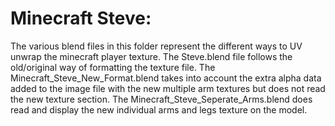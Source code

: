 # Minecraft Steve:
The various blend files in this folder represent the different ways to UV unwrap the minecraft player texture.
The Steve.blend file follows the old/original way of formatting the texture file.
The Minecraft_Steve_New_Format.blend takes into account the extra alpha data added to the image file with the new multiple arm textures but does not read the new texture section.
The Minecraft_Steve_Seperate_Arms.blend does read and display the new individual arms and legs texture on the model.